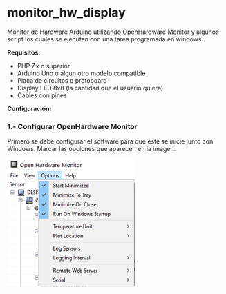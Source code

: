 # monitor_hw_display

Monitor de Hardware Arduino utilizando OpenHardware Monitor y algunos script los cuales se ejecutan con una tarea programada en windows.

<strong>Requisitos:</strong>

<ul>
	<li>PHP 7.x o superior</li>
	<li>Arduino Uno o algun otro modelo compatible</li>
	<li>Placa de circuitos o protoboard</li>
	<li>Display LED 8x8 (la cantidad que el usuario quiera)</li>
	<li>Cables con pines</li>
</ul>


<strong>Configuración:</strong>

<h3>1.- Configurar OpenHardware Monitor</h3>

Primero se debe configurar el software para que este se inicie junto con Windows. Marcar las opciones que aparecen en la imagen.

<img src="capturas/01.png">
